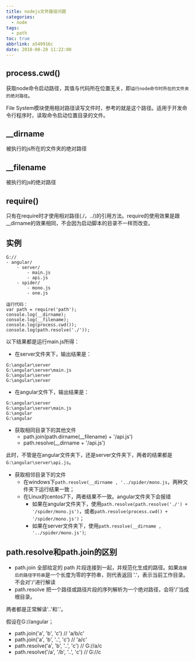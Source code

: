 ```yaml
---
title: nodejs文件路径问题
categories:
  - node
tags:
  - path
toc: true
abbrlink: a549916c
date: 2018-08-28 11:22:00
---
```


## process.cwd()
获取node命令启动路径，其值与代码所在位置无关，即`运行node命令时所在的文件夹的绝对路径`。

File System模块使用相对路径读写文件时，参考的就是这个路径。适用于开发命令行程序时，读取命令启动位置目录的文件。

## __dirname
被执行的js所在的文件夹的绝对路径

## __filename
被执行的js的绝对路径

## require()
只有在require时才使用相对路径(./，../)的引用方法。require的使用效果是跟__dirname的效果相同，不会因为启动脚本的目录不一样而改变。

## 实例
```
G://
- angular/
    - server/
        - main.js
        - api.js
    - spider/
        - mono.js
        - one.js     

运行代码：
var path = require('path');
console.log(__dirname);
console.log(__filename);
console.log(process.cwd());
console.log(path.resolve('./'));
```
以下结果都是运行main.js所得：

- 在server文件夹下，输出结果是：
```
G:\angular\server
G:\angular\server\main.js
G:\angular\server
G:\angular\server
```
- 在angular文件下，输出结果是：
```
G:\angular\server
G:\angular\server\main.js
G:\angular
G:\angular
```

- 获取相同目录下的其他文件
    - path.join(path.dirname(__filename) + '/api.js')
    - path.resolve(__dirname + '/api.js')

此时，不管是在angular文件夹下，还是server文件夹下，两者的结果都是`G:\angular\server\api.js`。

- 获取相邻目录下的文件
    - 在windows下`path.resolve(__dirname , '../spider/mono.js`，两种文件夹下运行结果一致；
    - 在Linux的centos7下，两者结果不一致。angular文件夹下会报错
        - 如果在angular文件夹下，使用`path.resolve(path.resolve('./') + '/spider/mono.js')`，或者`path.resolve(process.cwd() + '/spider/mono.js')`；
        - 如果在server文件夹下，使用`path.resolve(__dirname , '../spider/mono.js')`; 

## path.resolve和path.join的区别

- path.join 全部给定的 path 片段连接到一起，并规范化生成的路径。如果`连接后的路径字符串`是一个长度为零的字符串，则代表返回 '.'，表示当前工作目录。不会对'/'进行解读
- path.resolve 把一个路径或路径片段的序列解析为一个绝对路径，会将'/'当成根目录。

两者都是正常解读'..'和'.'。

假设在G://angular；
- path.join('a', 'b', 'c')    //  'a/b/c'
- path.join('a', 'b', '..', 'c')      //  'a/c'
- path.resolve('a', 'b', '..', 'c')       //  G://a/c
- path.resolve('/a', '/b', '..', 'c')       //  G://c


